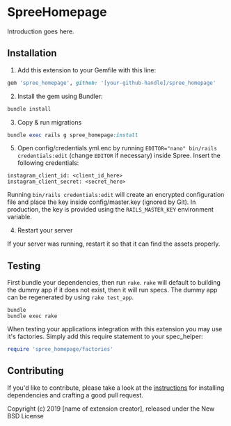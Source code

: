 # SpreeHomepage

Introduction goes here.

## Installation

1. Add this extension to your Gemfile with this line:
  ```ruby
  gem 'spree_homepage', github: '[your-github-handle]/spree_homepage'
  ```

2. Install the gem using Bundler:
  ```ruby
  bundle install
  ```

3. Copy & run migrations
  ```ruby
  bundle exec rails g spree_homepage:install
  ```

5. Open config/credentials.yml.enc by running `EDITOR="nano" bin/rails credentials:edit` (change `EDITOR` if necessary) inside Spree. Insert the following credentials:

```
instagram_client_id: <client_id_here>
instagram_client_secret: <secret_here>
```

Running `bin/rails credentials:edit` will create an encrypted configuration file and place the key inside config/master.key (ignored by Git). In production, the key is provided using the `RAILS_MASTER_KEY` environment variable.

4. Restart your server

  If your server was running, restart it so that it can find the assets properly.

## Testing

First bundle your dependencies, then run `rake`. `rake` will default to building the dummy app if it does not exist, then it will run specs. The dummy app can be regenerated by using `rake test_app`.

```shell
bundle
bundle exec rake
```

When testing your applications integration with this extension you may use it's factories.
Simply add this require statement to your spec_helper:

```ruby
require 'spree_homepage/factories'
```


## Contributing

If you'd like to contribute, please take a look at the
[instructions](CONTRIBUTING.md) for installing dependencies and crafting a good
pull request.

Copyright (c) 2019 [name of extension creator], released under the New BSD License
